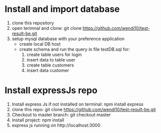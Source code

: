 # Install and import database
1. clone this repository
2. open terimnal and clone: git clone https://github.com/wendi10/test-result-be.git
3. setup mysql database with your preference application
    - create local DB host
    - create schema and run the query in file testDB.sql for:
      1. create table users for login
      2. insert data to table user
      3. create table customers
      4. insert data customer

# Install expressJs repo
1. Install express Js if not installed on terminal: npm install express
2. clone this repo: git clone https://github.com/wendi10/test-result-be.git
3. Checkout to master branch: git checkout master
4. Install project: npm install
5. express js running on http://localhost:3000
 
